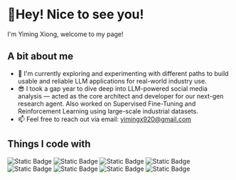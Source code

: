 # 💖Hey! Nice to see you!
I'm Yiming Xiong, welcome to my page! 
## A bit about me
- 🌱 I'm currently exploring and experimenting with different paths to build usable and reliable LLM applications for real-world industry use.
- 😎 I took a gap year to dive deep into LLM-powered social media analysis — acted as the core architect and developer for our next-gen research agent. Also worked on Supervised Fine-Tuning and Reinforcement Learning using large-scale industrial datasets.
- 📫 Feel free to reach out via email: yimingx920@gmail.com
## Things I code with
![Static Badge](https://img.shields.io/badge/pandas-python-blue) ![Static Badge](https://img.shields.io/badge/scikit_learn-python-blue) ![Static Badge](https://img.shields.io/badge/pytorch-python-blue) ![Static Badge](https://img.shields.io/badge/tensorflow-python-blue) ![Static Badge](https://img.shields.io/badge/spacy-python-blue) ![Static Badge](https://img.shields.io/badge/java-red) ![Static Badge](https://img.shields.io/badge/SQL-green) ![Static Badge](https://img.shields.io/badge/Linux-red) 
